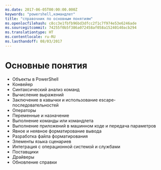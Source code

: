 ```yaml
---
ms.date: 2017-06-05T00:00:00.000Z
keywords: "powershell,командлет"
title: "справочник по основным понятиям"
ms.openlocfilehash: c8cc3e1fbfb96bd3dfcc2f1c7f974e53e6246ade
ms.sourcegitcommit: 74255f0b5f386a072458af058a15240140acb294
ms.translationtype: HT
ms.contentlocale: ru-RU
ms.lasthandoff: 08/03/2017
---
```

# <a name="understanding-concepts"></a>Основные понятия

*  Объекты в PowerShell  
*  Конвейер
*  Синтаксический анализ команд
*  Вычисление выражений
*  Заключение в кавычки и использование escape-последовательностей
*  Операторы
*  Переменные и назначение
*  Выполнение команды или командлета
*  Выполнение приложений в машинном коде и передача параметров
*  Явное и неявное форматирование вывода
*  Разработка файла форматирования
*  Элементы языка сценариев
*  Интеграция с операционной системой и службами
*  Поставщики
*  Драйверы
*  Обновление справки 

